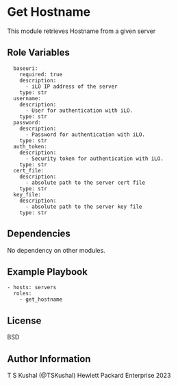 Get Hostname
=========

This module retrieves Hostname from a given server

Role Variables
--------------

```
  baseuri:
    required: true
    description:
      - iLO IP address of the server
    type: str
  username:
    description:
      - User for authentication with iLO.
    type: str
  password:
    description:
      - Password for authentication with iLO.
    type: str
  auth_token:
    description:
      - Security token for authentication with iLO.
    type: str
  cert_file:
    description:
      - absolute path to the server cert file
    type: str
  key_file:
    description:
      - absolute path to the server key file
    type: str
```

Dependencies
------------

No dependency on other modules.

Example Playbook
----------------

```
- hosts: servers
  roles:
    - get_hostname
```

License
-------

BSD

Author Information
------------------

T S Kushal (@TSKushal) Hewlett Packard Enterprise 2023 